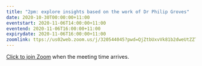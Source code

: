 ```yaml
---
title: "2pm: explore insights based on the work of Dr Philip Groves"
date: 2020-10-30T00:00:00+11:00
eventstart: 2020-11-06T14:00:00+11:00
eventend: 2020-11-06T16:00:00+11:00
expirydate: 2020-11-06T16:00:00+11:00
zoomlink: ttps://us02web.zoom.us/j/320544045?pwd=QjZtbUxvVk81b2dweUtZZTE3ZE9IZz09
---
```


[Click to join Zoom](https://us02web.zoom.us/j/320544045?pwd=QjZtbUxvVk81b2dweUtZZTE3ZE9IZz09) when the meeting time arrives.
